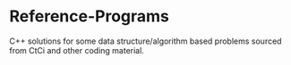 # Reference-Programs
C++ solutions for some data structure/algorithm based problems sourced from CtCi and other coding material.
